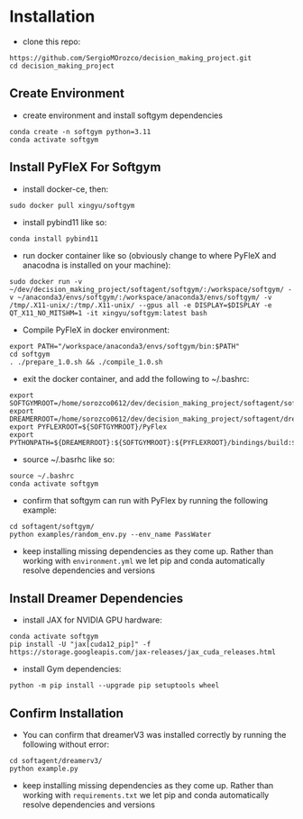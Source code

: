 # Installation
- clone this repo: 
```
https://github.com/SergioMOrozco/decision_making_project.git
cd decision_making_project
```
## Create Environment
- create environment and install softgym dependencies 
```
conda create -n softgym python=3.11
conda activate softgym 
```

## Install PyFleX For Softgym
- install docker-ce, then:
```
sudo docker pull xingyu/softgym
```

- install pybind11 like so:
```
conda install pybind11
```

- run docker container like so (obviously change to where PyFleX and anacodna is installed on your machine):
```
sudo docker run -v ~/dev/decision_making_project/softagent/softgym/:/workspace/softgym/ -v ~/anaconda3/envs/softgym/:/workspace/anaconda3/envs/softgym/ -v /tmp/.X11-unix/:/tmp/.X11-unix/ --gpus all -e DISPLAY=$DISPLAY -e QT_X11_NO_MITSHM=1 -it xingyu/softgym:latest bash

```

- Compile PyFleX in docker environment:
```
export PATH="/workspace/anaconda3/envs/softgym/bin:$PATH"
cd softgym
. ./prepare_1.0.sh && ./compile_1.0.sh
```

- exit the docker container, and add the following to ~/.bashrc:
```
export SOFTGYMROOT=/home/sorozco0612/dev/decision_making_project/softagent/softgym
export DREAMERROOT=/home/sorozco0612/dev/decision_making_project/softagent/dreamerv3
export PYFLEXROOT=${SOFTGYMROOT}/PyFlex
export PYTHONPATH=${DREAMERROOT}:${SOFTGYMROOT}:${PYFLEXROOT}/bindings/build:$PYTHONPATH
```

- source ~/.basrhc like so:
```
source ~/.bashrc
conda activate softgym
```

- confirm that softgym can run with PyFlex by running the following example:

```
cd softagent/softgym/
python examples/random_env.py --env_name PassWater
```

- keep installing missing dependencies as they come up. Rather than working with ```environment.yml``` we let pip and conda automatically resolve dependencies and versions

## Install Dreamer Dependencies

- install JAX for NVIDIA GPU hardware:
```
conda activate softgym
pip install -U "jax[cuda12_pip]" -f https://storage.googleapis.com/jax-releases/jax_cuda_releases.html
```

- install Gym dependencies:
```
python -m pip install --upgrade pip setuptools wheel
```

## Confirm Installation
- You can confirm that dreamerV3 was installed correctly by running the following without error:
```
cd softagent/dreamerv3/
python example.py
```

- keep installing missing dependencies as they come up. Rather than working with ```requirements.txt``` we let pip and conda automatically resolve dependencies and versions
